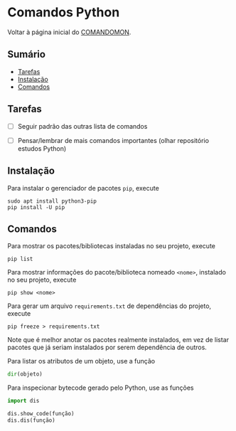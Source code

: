 # Comandos Python

Voltar à página inicial do [COMANDOMON](README.md).



## Sumário

- [Tarefas](#Tarefas)
- [Instalação](#Instalação)
- [Comandos](#Comandos)



## Tarefas

- [ ] Seguir padrão das outras lista de comandos
- [ ] Pensar/lembrar de mais comandos importantes (olhar repositório estudos Python)



## Instalação

Para instalar o gerenciador de pacotes `pip`, execute
```
sudo apt install python3-pip
pip install -U pip
```



## Comandos

Para mostrar os pacotes/bibliotecas instaladas no seu projeto, execute
```
pip list
```

Para mostrar informações do pacote/biblioteca nomeado `<nome>`, instalado no seu projeto, execute
```
pip show <nome>
```

Para gerar um arquivo `requirements.txt` de dependências do projeto, execute
```
pip freeze > requirements.txt
```
Note que é melhor anotar os pacotes realmente instalados, em vez de listar pacotes que já seriam instalados por serem dependência de outros.

Para listar os atributos de um objeto, use a função
```python
dir(objeto)
```

Para inspecionar bytecode gerado pelo Python, use as funções
```python
import dis

dis.show_code(função)
dis.dis(função)
```